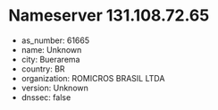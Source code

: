 # Nameserver 131.108.72.65

* as_number: 61665
* name: Unknown
* city: Buerarema
* country: BR
* organization: ROMICROS BRASIL LTDA
* version: Unknown
* dnssec: false
